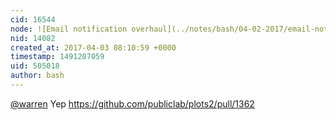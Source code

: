 ```yaml
---
cid: 16544
node: ![Email notification overhaul](../notes/bash/04-02-2017/email-notification-overhaul)
nid: 14082
created_at: 2017-04-03 08:10:59 +0000
timestamp: 1491207059
uid: 505018
author: bash
---
```


[@warren](/profile/warren)
Yep https://github.com/publiclab/plots2/pull/1362